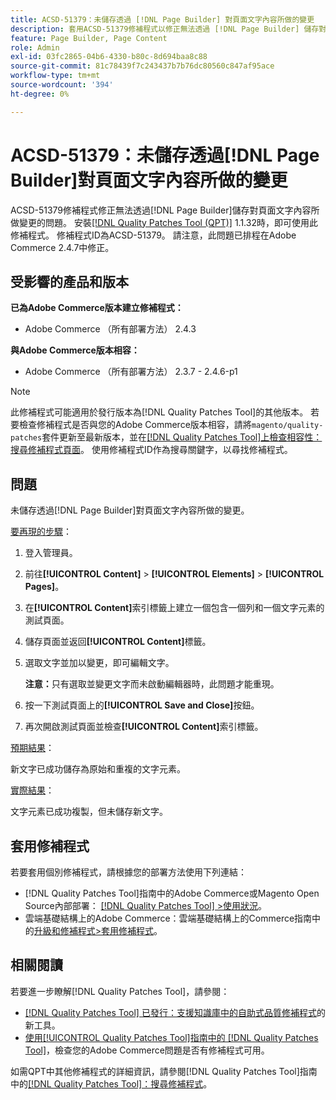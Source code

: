 ```yaml
---
title: ACSD-51379：未儲存透過 [!DNL Page Builder] 對頁面文字內容所做的變更
description: 套用ACSD-51379修補程式以修正無法透過 [!DNL Page Builder] 儲存對頁面文字內容所做變更的Adobe Commerce問題。
feature: Page Builder, Page Content
role: Admin
exl-id: 03fc2865-04b6-4330-b80c-8d694baa8c88
source-git-commit: 81c78439f7c243437b7b76dc80560c847af95ace
workflow-type: tm+mt
source-wordcount: '394'
ht-degree: 0%

---
```


# ACSD-51379：未儲存透過[!DNL Page Builder]對頁面文字內容所做的變更

ACSD-51379修補程式修正無法透過[!DNL Page Builder]儲存對頁面文字內容所做變更的問題。 安裝[[!DNL Quality Patches Tool (QPT)]](https://experienceleague.adobe.com/en/docs/commerce-knowledge-base/kb/announcements/commerce-announcements/magento-quality-patches-released-new-tool-to-self-serve-quality-patches) 1.1.32時，即可使用此修補程式。 修補程式ID為ACSD-51379。 請注意，此問題已排程在Adobe Commerce 2.4.7中修正。

## 受影響的產品和版本

**已為Adobe Commerce版本建立修補程式：**

* Adobe Commerce （所有部署方法） 2.4.3

**與Adobe Commerce版本相容：**

* Adobe Commerce （所有部署方法） 2.3.7 - 2.4.6-p1

>[!NOTE]
>
>此修補程式可能適用於發行版本為[!DNL Quality Patches Tool]的其他版本。 若要檢查修補程式是否與您的Adobe Commerce版本相容，請將`magento/quality-patches`套件更新至最新版本，並在[[!DNL Quality Patches Tool]上檢查相容性：搜尋修補程式頁面](https://experienceleague.adobe.com/tools/commerce-quality-patches/index.html)。 使用修補程式ID作為搜尋關鍵字，以尋找修補程式。

## 問題

未儲存透過[!DNL Page Builder]對頁面文字內容所做的變更。

<u>要再現的步驟</u>：

1. 登入管理員。
1. 前往&#x200B;**[!UICONTROL Content]** > **[!UICONTROL Elements]** > **[!UICONTROL Pages]**。
1. 在&#x200B;**[!UICONTROL Content]**&#x200B;索引標籤上建立一個包含一個列和一個文字元素的測試頁面。
1. 儲存頁面並返回&#x200B;**[!UICONTROL Content]**&#x200B;標籤。
1. 選取文字並加以變更，即可編輯文字。

   **注意：**&#x200B;只有選取並變更文字而未啟動編輯器時，此問題才能重現。

1. 按一下測試頁面上的&#x200B;**[!UICONTROL Save and Close]**&#x200B;按鈕。
1. 再次開啟測試頁面並檢查&#x200B;**[!UICONTROL Content]**&#x200B;索引標籤。

<u>預期結果</u>：

新文字已成功儲存為原始和重複的文字元素。

<u>實際結果</u>：

文字元素已成功複製，但未儲存新文字。

## 套用修補程式

若要套用個別修補程式，請根據您的部署方法使用下列連結：

* [!DNL Quality Patches Tool]指南中的Adobe Commerce或Magento Open Source內部部署： [[!DNL Quality Patches Tool] >使用狀況](/help/tools/quality-patches-tool/usage.md)。
* 雲端基礎結構上的Adobe Commerce：雲端基礎結構上的Commerce指南中的[升級和修補程式>套用修補程式](https://experienceleague.adobe.com/docs/commerce-cloud-service/user-guide/develop/upgrade/apply-patches.html)。

## 相關閱讀

若要進一步瞭解[!DNL Quality Patches Tool]，請參閱：

* [[!DNL Quality Patches Tool] 已發行：支援知識庫中的自助式品質修補程式](https://experienceleague.adobe.com/en/docs/commerce-knowledge-base/kb/announcements/commerce-announcements/magento-quality-patches-released-new-tool-to-self-serve-quality-patches)的新工具。
* [使用[!UICONTROL Quality Patches Tool]指南中的 [!DNL Quality Patches Tool]](/help/tools/quality-patches-tool/patches-available-in-qpt/check-patch-for-magento-issue-with-magento-quality-patches.md)，檢查您的Adobe Commerce問題是否有修補程式可用。


如需QPT中其他修補程式的詳細資訊，請參閱[!DNL Quality Patches Tool]指南中的[[!DNL Quality Patches Tool]：搜尋修補程式](https://experienceleague.adobe.com/tools/commerce-quality-patches/index.html)。
